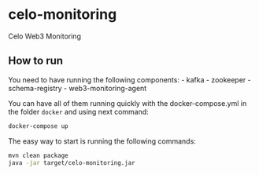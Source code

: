 # celo-monitoring
Celo Web3 Monitoring 

How to run
----------

You need to have running the following components:
    - kafka
    - zookeeper
    - schema-registry
    - web3-monitoring-agent
    
You can have all of them running quickly with the docker-compose.yml in the folder `docker` and using next command:
```bash
docker-compose up
```

The easy way to start is running the following commands:

```bash
mvn clean package
java -jar target/celo-monitoring.jar 
```
